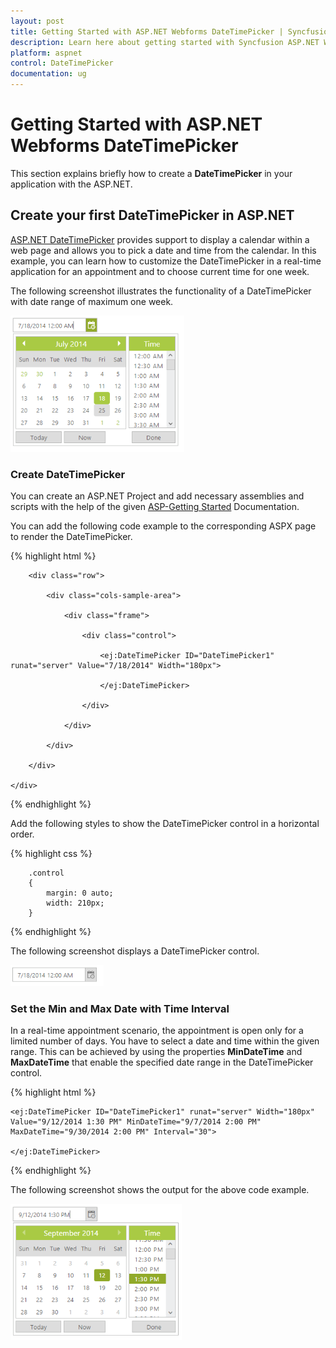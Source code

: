 ```yaml
---
layout: post
title: Getting Started with ASP.NET Webforms DateTimePicker | Syncfusion
description: Learn here about getting started with Syncfusion ASP.NET Webforms DateTimePicker control, its elements, features, and more.
platform: aspnet
control: DateTimePicker
documentation: ug
---
```


# Getting Started with ASP.NET Webforms DateTimePicker

This section explains briefly how to create a **DateTimePicker** in your application with the ASP.NET.

## Create your first DateTimePicker in ASP.NET	

[ASP.NET DateTimePicker](https://www.syncfusion.com/jquery/aspnet-web-forms-ui-controls/datetime-picker) provides support to display a calendar within a web page and allows you to pick a date and time from the calendar. In this example, you can learn how to customize the DateTimePicker in a real-time application for an appointment and to choose current time for one week. 

The following screenshot illustrates the functionality of a DateTimePicker with date range of maximum one week.

![Getting-Started_images1](Getting-Started_images/Getting-Started_img1.png)



### Create DateTimePicker 

You can create an ASP.NET Project and add necessary assemblies and scripts with the help of the given [ASP-Getting Started](https://help.syncfusion.com/aspnet/getting-started) Documentation.



You can add the following code example to the corresponding ASPX page to render the DateTimePicker.



{% highlight html %}

<div class="content-container-fluid">

        <div class="row">

            <div class="cols-sample-area">

                <div class="frame">

                    <div class="control">

                        <ej:DateTimePicker ID="DateTimePicker1" runat="server" Value="7/18/2014" Width="180px">

                        </ej:DateTimePicker>

                    </div>

                </div>

            </div>

        </div>

    </div>



{% endhighlight %}



Add the following styles to show the DateTimePicker control in a horizontal order.



{% highlight css %}

        .control
        {
            margin: 0 auto;
            width: 210px;
        }


{% endhighlight %}



The following screenshot displays a DateTimePicker control.

![Getting-Started_images2](Getting-Started_images/Getting-Started_img2.png) 



### Set the Min and Max Date with Time Interval

In a real-time appointment scenario, the appointment is open only for a limited number of days. You have to select a date and time within the given range. This can be achieved by using the properties **MinDateTime** and **MaxDateTime** that enable the specified date range in the DateTimePicker control.



{% highlight html %}



    <ej:DateTimePicker ID="DateTimePicker1" runat="server" Width="180px" Value="9/12/2014 1:30 PM" MinDateTime="9/7/2014 2:00 PM" MaxDateTime="9/30/2014 2:00 PM" Interval="30">

    </ej:DateTimePicker>





{% endhighlight %}



The following screenshot shows the output for the above code example.



![Getting-Started_images3](Getting-Started_images/Getting-Started_img3.png) 



